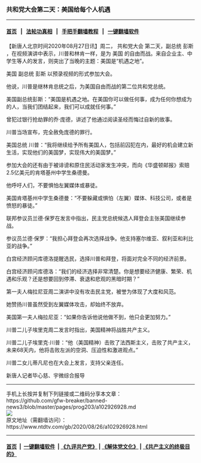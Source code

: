### 共和党大会第二天：美国给每个人机遇
------------------------

#### [首页](https://github.com/gfw-breaker/banned-news3/blob/master/README.md) &nbsp;&nbsp;|&nbsp;&nbsp; [法轮功真相](https://github.com/begood0513/basic/blob/master/README.md)  &nbsp;&nbsp;|&nbsp;&nbsp; [手把手翻墙教程](https://github.com/gfw-breaker/guides/wiki)  &nbsp;&nbsp;|&nbsp;&nbsp; [一键翻墙软件](https://github.com/gfw-breaker/nogfw/blob/master/README.md)  



<div><div class="post_content" itemprop="articleBody">
 <p>
  【新唐人北京时间2020年08月27日讯】周二，
  <ok href="https://www.ntdtv.com/gb/共和党大会.htm">
   共和党大会
  </ok>
  第二天，副总统
  <ok href="https://www.ntdtv.com/gb/彭斯.htm">
   彭斯
  </ok>
  ，在视频演讲中表示，川普和林肯一样，是为
  <ok href="https://www.ntdtv.com/gb/美国.htm">
   美国
  </ok>
  的自由而战。来自企业主、中学生等人的发言，则突出了当晚的主题：美国是“机遇之地”。
 </p>
 <p>
  <ok href="https://www.ntdtv.com/gb/美国.htm">
   美国
  </ok>
  副总统
  <ok href="https://www.ntdtv.com/gb/彭斯.htm">
   彭斯
  </ok>
  以预录视频的形式参加大会。
 </p>
 <p>
  他说，川普是继林肯总统之后，为美国自由而战的第二位共和党总统。
 </p>
 <p>
  美国副总统彭斯：“美国是机遇之地。在美国你可以做任何事，成为任何你想成为的人，当我们团结起来，我们可以成就任何事。”
 </p>
 <p>
  曾犯过银行抢劫罪的乔·庞德，讲述了他通过阅读圣经而悔过自新的故事。
 </p>
 <p>
  川普当场宣布，完全赦免庞德的罪行。
 </p>
 <p>
  美国总统 川普：“我将继续给予所有美国人，包括前囚犯在内，最好的机会建立新生活，实现他们的美国梦，实现伟大的美国梦。”
 </p>
 <p>
  参加大会的还有由于被诽谤和原住民活动家发生冲突，而向《华盛顿邮报》索赔2.5亿美元的肯塔基州中学生桑德曼。
 </p>
 <p>
  他呼吁人们，不要惧怕左翼媒体或暴徒。
 </p>
 <p>
  美国肯塔基州中学生桑德曼：“不要躲藏或惧怕（左翼）媒体、科技公司，或者是愤怒的暴徒。”
 </p>
 <p>
  联邦参议员兰德·保罗在发言中指出，民主党总统候选人拜登会主张美国继续参战。
 </p>
 <p>
  参议员兰德·保罗：“我担心拜登会再次选择战争。他支持塞尔维亚、叙利亚和利比亚的战争。”
 </p>
 <p>
  白宫经济顾问库德洛提醒选民，选择川普和拜登，将面对完全不同的经济前景。
 </p>
 <p>
  白宫经济顾问库德洛：“我们的经济选择非常清楚。你是想要经济健康、繁荣、机遇和乐观？还是想要回到停滞、衰退和悲观的黑暗时期？”
 </p>
 <p>
  第一夫人梅拉尼亚周二演讲中没有攻击民主党，被誉为体现了大度和风范。
 </p>
 <p>
  她赞扬川普虽然受到左翼媒体攻击，却始终不放弃。
 </p>
 <p>
  美国第一夫人梅拉尼亚：“如果你告诉他说他做不到，他只会更加努力。”
 </p>
 <p>
  川普二儿子埃里克周二发言时指出，美国精神将战胜共产主义。
 </p>
 <p>
  川普二儿子埃里克·川普：“他（美国精神）击败了法西斯主义，击败了共产主义，未来68天内，他将击败左派的空洞、压迫性和激进观点。”
 </p>
 <p>
  川普二女儿蒂凡尼也在大会上发言，支持父亲连任。
 </p>
 <p>
  新唐人记者毕心慈、宇微综合报导
 </p>
 <div class="single_ad">
 </div>
</div>
</div>
<hr/>
手机上长按并复制下列链接或二维码分享本文章：<br/>
https://github.com/gfw-breaker/banned-news3/blob/master/pages/prog203/a102926928.md <br/>
<a href='https://github.com/gfw-breaker/banned-news3/blob/master/pages/prog203/a102926928.md'><img src='https://github.com/gfw-breaker/banned-news3/blob/master/pages/prog203/a102926928.md.png'/></a> <br/>
原文地址（需翻墙访问）：https://www.ntdtv.com/gb/2020/08/26/a102926928.html


------------------------
#### [首页](https://github.com/gfw-breaker/banned-news3/blob/master/README.md) &nbsp;|&nbsp; [一键翻墙软件](https://github.com/gfw-breaker/nogfw/blob/master/README.md) &nbsp;| [《九评共产党》](https://github.com/gfw-breaker/9ping.md/blob/master/README.md#九评之一评共产党是什么) | [《解体党文化》](https://github.com/gfw-breaker/jtdwh.md/blob/master/README.md) | [《共产主义的终极目的》](https://github.com/gfw-breaker/gczydzjmd.md/blob/master/README.md)


<img src='http://gfw-breaker.win/banned-news3/pages/prog203/a102926928.md' width='0px' height='0px'/>